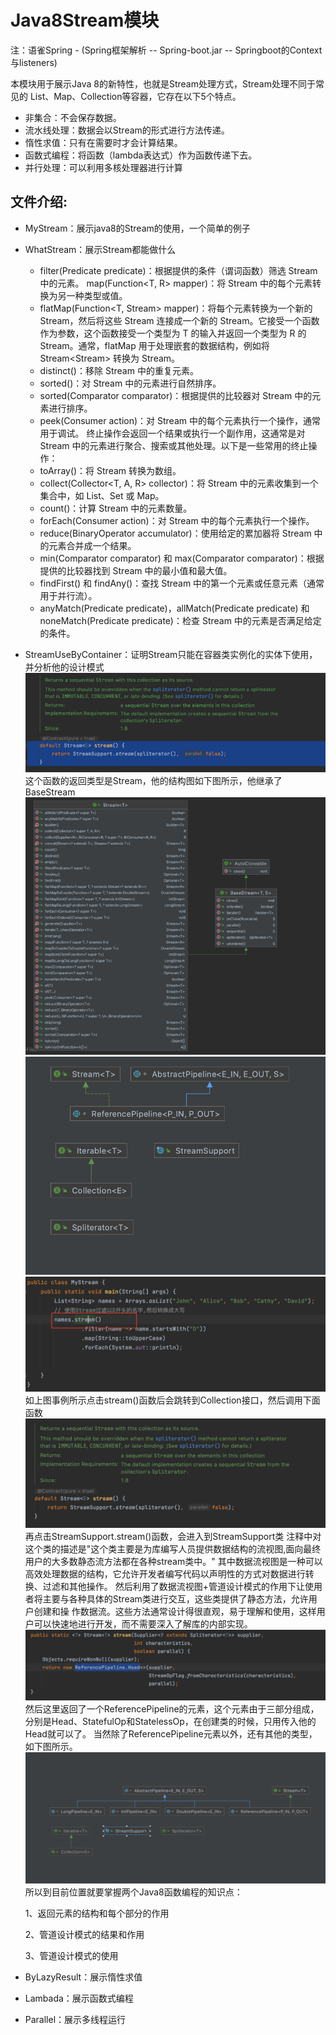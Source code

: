 # Java8Stream模块
注：语雀Spring - (Spring框架解析 -- Spring-boot.jar -- Springboot的Context与listeners)  

本模块用于展示Java 8的新特性，也就是Stream处理方式，Stream处理不同于常见的
List、Map、Collection等容器，它存在以下5个特点。  
- 非集合：不会保存数据。
- 流水线处理：数据会以Stream的形式进行方法传递。
- 惰性求值：只有在需要时才会计算结果。
- 函数式编程：将函数（lambda表达式）作为函数传递下去。
- 并行处理：可以利用多核处理器进行计算

## 文件介绍:
- MyStream：展示java8的Stream的使用，一个简单的例子
- WhatStream：展示Stream都能做什么  
  + filter(Predicate<T> predicate)：根据提供的条件（谓词函数）筛选 Stream 中的元素。
  map(Function<T, R> mapper)：将 Stream 中的每个元素转换为另一种类型或值。
  + flatMap(Function<T, Stream<R>> mapper)：将每个元素转换为一个新的 Stream，然后将这些 Stream 连接成一个新的 Stream。它接受一个函数作为参数，这个函数接受一个类型为 T 的输入并返回一个类型为 R 的 Stream。通常，flatMap 用于处理嵌套的数据结构，例如将 Stream<Stream<T>> 转换为 Stream<T>。
  + distinct()：移除 Stream 中的重复元素。
  + sorted()：对 Stream 中的元素进行自然排序。
  + sorted(Comparator<T> comparator)：根据提供的比较器对 Stream 中的元素进行排序。
  + peek(Consumer<T> action)：对 Stream 中的每个元素执行一个操作，通常用于调试。
  终止操作会返回一个结果或执行一个副作用，这通常是对 Stream 中的元素进行聚合、搜索或其他处理。以下是一些常用的终止操作：
  + toArray()：将 Stream 转换为数组。
  + collect(Collector<T, A, R> collector)：将 Stream 中的元素收集到一个集合中，如 List、Set 或 Map。
  + count()：计算 Stream 中的元素数量。
  + forEach(Consumer<T> action)：对 Stream 中的每个元素执行一个操作。
  + reduce(BinaryOperator<T> accumulator)：使用给定的累加器将 Stream 中的元素合并成一个结果。
  + min(Comparator<T> comparator) 和 max(Comparator<T> comparator)：根据提供的比较器找到 Stream 中的最小值和最大值。
  + findFirst() 和 findAny()：查找 Stream 中的第一个元素或任意元素（通常用于并行流）。
  + anyMatch(Predicate<T> predicate)，allMatch(Predicate<T> predicate) 和 noneMatch(Predicate<T> predicate)：检查 Stream 中的元素是否满足给定的条件。
- StreamUseByContainer：证明Stream只能在容器类实例化的实体下使用，并分析他的设计模式
  ![img_1.png](img_1.png)
  这个函数的返回类型是Stream，他的结构图如下图所示，他继承了BaseStream
  ![img.png](img.png)
  ![img_2.png](img_2.png)
  ![img_3.png](img_3.png)
  如上图事例所示点击stream()函数后会跳转到Collection接口，然后调用下面函数
  ![img_4.png](img_4.png)
  再点击StreamSupport.stream()函数，会进入到StreamSupport类
  注释中对这个类的描述是"这个类主要是为库编写人员提供数据结构的流视图,面向最终用户的大多数静态流方法都在各种stream类中。"
  其中数据流视图是一种可以高效处理数据的结构，它允许开发者编写代码以声明性的方式对数据进行转换、过滤和其他操作。
  然后利用了数据流视图+管道设计模式的作用下让使用者将主要与各种具体的Stream类进行交互，这些类提供了静态方法，允许用户创建和操
  作数据流。这些方法通常设计得很直观，易于理解和使用，这样用户可以快速地进行开发，而不需要深入了解库的内部实现。
  ![img_5.png](img_5.png)
  然后这里返回了一个ReferencePipeline的元素，这个元素由于三部分组成，分别是Head、StatefulOp和StatelessOp，在创建类的时候，只用传入他的Head就可以了。
  当然除了ReferencePipeline元素以外，还有其他的类型，如下图所示。
  ![img_6.png](img_6.png)
  所以到目前位置就要掌握两个Java8函数编程的知识点：
  
  1、返回元素的结构和每个部分的作用
  
  2、管道设计模式的结果和作用
  
  3、管道设计模式的使用
- ByLazyResult：展示惰性求值
- Lambada：展示函数式编程
- Parallel：展示多线程运行

